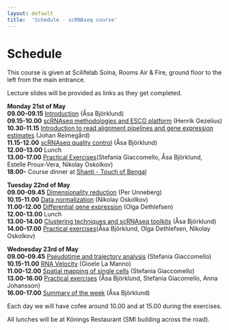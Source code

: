 ```yaml
---
layout: default
title:  'Schedule - scRNAseq course'
---
```


# Schedule

This course is given at Scilifelab Solna, Rooms Air & Fire, ground floor to the left from the main entrance. 

Lecture slides will be provided as links as they get completed. 

**Monday 21st of May**  
**09.00-09.15** [Introduction](slides/) (Åsa Björklund)   
**09.15-10.00** [scRNAseq methodologies and ESCG platform](slides/ESCG_scRNA-seq-analysis_180521_slides__HG.pdf) (Henrik Gezelius)   
**10.30-11.15** [Introduction to read alignment pipelines and gene expression estimates](slides/Read_alignment_J_Reimegard.pdf) (Johan Reimegård)   
**11.15-12.00** [scRNAseq quality control](slides/scRNAseq_QC_Asa_Bjorklund.pdf) (Åsa Björklund)   
**12.00-13.00** Lunch   
**13.00-17.00** [Practical Exercises](exercises)(Stefania Giaccomello, Åsa Björklund, Estelle Proux-Vera, Nikolay Oskolkov)   
**18.00-** Course dinner at [Shanti - Touch of Bengal](http://www.shanti.se/touch-of-bengal)  

**Tuesday 22nd of May**   
**09.00-09.45** [Dimensionality reduction](slides/) (Per Unneberg)   
**10.15-11.00** [Data normalization](slides/scRNAseq_course_2018_Oskolkov.pdf) (Nikolay Oskolkov)   
**11.00-12.00** [Differential gene expression](slides/scRNA-seq-DE.pdf) (Olga Dethlefsen)   
**12.00-13.00** Lunch    
**13.00-14.00** [Clustering techniques and scRNAseq toolkits](slides/scRNAseq_toolkits_Asa_Bjorklund.pdf) (Åsa Björklund)   
**14.00-17.00** [Practical exercises](exercises)(Åsa Björklund, Olga Dethlefsen, Nikolay Oskolkov)

**Wednesday 23rd of May**  
**09.00-09.45** [Pseudotime and trajectory analysis](slides/) (Stefania Giaccomello)   
**10.15-11.00** [RNA Velocity](slides/) (Gioele La Manno)   
**11.00-12.00** [Spatial mapping of single cells](slides/) (Stefania Giaccomello)   
**13.00-16.00** [Practical exercises](https://bitbucket.org/scilifelab-lts/scrnaseq-labs) (Åsa Björklund, Stefania Giacomello, Anna Johansson)   
**16.00-17.00** [Summary of the week]() (Åsa Björklund)   


Each day we will have cofee around 10.00 and at 15.00 during the exercises. 

All lunches will be at Könings Restaurant (SMI building across the road).

 
